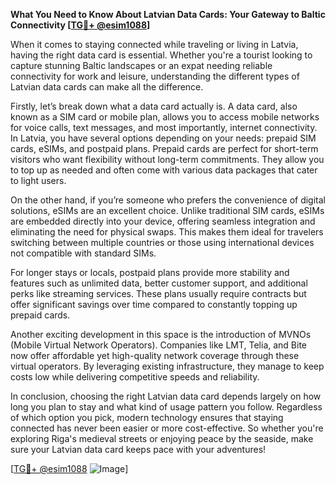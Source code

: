 **What You Need to Know About Latvian Data Cards: Your Gateway to Baltic Connectivity [[TG💪+ @esim1088](https://t.me/s/esim1088)]**

When it comes to staying connected while traveling or living in Latvia, having the right data card is essential. Whether you're a tourist looking to capture stunning Baltic landscapes or an expat needing reliable connectivity for work and leisure, understanding the different types of Latvian data cards can make all the difference.

Firstly, let’s break down what a data card actually is. A data card, also known as a SIM card or mobile plan, allows you to access mobile networks for voice calls, text messages, and most importantly, internet connectivity. In Latvia, you have several options depending on your needs: prepaid SIM cards, eSIMs, and postpaid plans. Prepaid cards are perfect for short-term visitors who want flexibility without long-term commitments. They allow you to top up as needed and often come with various data packages that cater to light users.

On the other hand, if you’re someone who prefers the convenience of digital solutions, eSIMs are an excellent choice. Unlike traditional SIM cards, eSIMs are embedded directly into your device, offering seamless integration and eliminating the need for physical swaps. This makes them ideal for travelers switching between multiple countries or those using international devices not compatible with standard SIMs.

For longer stays or locals, postpaid plans provide more stability and features such as unlimited data, better customer support, and additional perks like streaming services. These plans usually require contracts but offer significant savings over time compared to constantly topping up prepaid cards.

Another exciting development in this space is the introduction of MVNOs (Mobile Virtual Network Operators). Companies like LMT, Telia, and Bite now offer affordable yet high-quality network coverage through these virtual operators. By leveraging existing infrastructure, they manage to keep costs low while delivering competitive speeds and reliability.

In conclusion, choosing the right Latvian data card depends largely on how long you plan to stay and what kind of usage pattern you follow. Regardless of which option you pick, modern technology ensures that staying connected has never been easier or more cost-effective. So whether you're exploring Riga's medieval streets or enjoying peace by the seaside, make sure your Latvian data card keeps pace with your adventures! 

[[TG💪+ @esim1088](https://t.me/s/esim1088) ![Image](https://i.postimg.cc/Y0z9fWf4/image.png)]